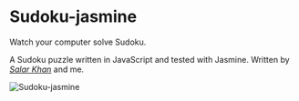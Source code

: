 Sudoku-jasmine
==============

Watch your computer solve Sudoku.

A Sudoku puzzle written in JavaScript and tested with Jasmine.
Written by *[Salar Khan](https://github.com/salarkhan)* and me.

![Sudoku-jasmine](http://i2.minus.com/jnWiEL3GJXvhz.png)